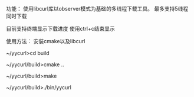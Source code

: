 功能：
使用libcurl库以observer模式为基础的多线程下载工具。
最多支持5线程同时下载

目前支持终端显示下载进度
使用ctrl+c结束显示

使用方法：
安装cmake以及libcurl

~/yycurl>cd build

~/yycurl/build>cmake ..

~/yycurl/build>make

~/yycurl/build>./bin/yycurl
